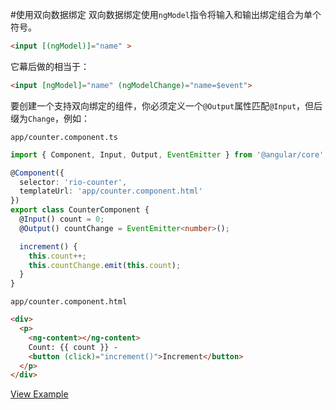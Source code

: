 #使用双向数据绑定
双向数据绑定使用`ngModel`指令将输入和输出绑定组合为单个符号。

```html
<input [(ngModel)]="name" >
```
它幕后做的相当于：
```html
<input [ngModel]="name" (ngModelChange)="name=$event">
```
要创建一个支持双向绑定的组件，你必须定义一个`@Output`属性匹配`@Input`，但后缀为`Change`，例如：

`app/counter.component.ts`

```typescript
import { Component, Input, Output, EventEmitter } from '@angular/core';

@Component({
  selector: 'rio-counter',
  templateUrl: 'app/counter.component.html'
})
export class CounterComponent {
  @Input() count = 0;
  @Output() countChange = EventEmitter<number>();

  increment() {
    this.count++;
    this.countChange.emit(this.count);
  }
}
```

`app/counter.component.html`

```html
<div>
  <p>
    <ng-content></ng-content>
    Count: {{ count }} -
    <button (click)="increment()">Increment</button>
  </p>
</div>
```

[View Example](http://plnkr.co/edit/nkww1Ov2AWZRMHFyjhjl?p=preview)